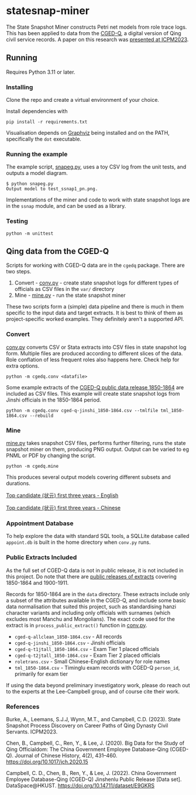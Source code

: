 # statesnap-miner

The State Snapshot Miner constructs Petri net models from role trace logs. This has been applied to data from the [CGED-Q](https://shss.hkust.edu.hk/lee-campbell-group/projects/china-government-employee-database-qing-cged-q/), a digital version of Qing civil service records. A paper on this research was [presented at ICPM2023](https://adamburkeware.net/2023/09/10/state-snap.html).

## Running

Requires Python 3.11 or later.

### Installing

Clone the repo and create a virtual environment of your choice.

Install dependencies with 

`pip install -r requirements.txt`

Visualisation depends on [Graphviz](https://graphviz.org/) being installed and on the PATH, specifically the `dot` executable.

### Running the example
The example script, [snapeg.py](snapeg.py), uses a toy CSV log from the unit tests, and outputs a model diagram.

```
$ python snapeg.py
Output model to test_ssnap1_pn.png.
```

Implementations of the miner and code to work with state snapshot logs are in the `ssnap` module, and can be used as a library.

### Testing
`python -m unittest`

## Qing data from the CGED-Q

Scripts for working with CGED-Q data are in the `cgedq` package. There are two steps.

1. Convert - [conv.py](cgedq/conv.py) - create state snapshot logs for different types of officials as CSV files in the `var/` directory
2. Mine - [mine.py](cgedq/mine.py) - run the state snapshot miner 

These two scripts form a (simple) data pipeline and there is much in them specific to the input data and target extracts. It is best to think of them as project-specific worked examples. They definitely aren't a supported API.

### Convert

[conv.py](cgedq/conv.py) converts CSV or Stata extracts into CSV files in state snapshot log form. Multiple files are produced according to different slices of the data. Role conflation of less frequent roles also happens here. Check help for extra options.

`python -m cgedq.conv <datafile>`

Some example extracts of the [CGED-Q public data release 1850-1864](https://shss.hkust.edu.hk/lee-campbell-group/2022/01/04/cged-q-jinshenlu-1850-1864-public-release-now-available/) are included as CSV files. This example will create state snapshot logs from Jinshi officials in the 1850-1864 period.

`python -m cgedq.conv cged-q-jinshi_1850-1864.csv --tmlfile tml_1850-1864.csv --rebuild`


### Mine

[mine.py](cgedq/mine.py) takes snapshot CSV files, performs further filtering, runs the state snapshot miner on them, producing PNG output. Output can be varied to eg PNML or PDF by changing the script. 

`python -m cgedq.mine`

This produces several output models covering different subsets and durations. 

[Top candidate (状元) first three years - English](images/cged-q-zyjtnalleng_n0000_ss003y_pn.png)

[Top candidate (状元) first three years - Chinese](images/cged-q-zyjtnall_n0000_ss003y_pn.png)

### Appointment Database

To help explore the data with standard SQL tools, a SQLLite database called `appoint.db` is built in the home directory when `conv.py` runs. 

### Public Extracts Included

As the full set of CGED-Q data is not in public release, it is not included in this project. Do note that there are [public releases of extracts](https://doi.org/10.14711/dataset/E9GKRS) covering 1850-1864 and 1900-1911.

Records for 1850-1864 are in the `data` directory. These extracts include only a subset of the attributes available in the CGED-Q, and include some basic data normalisation that suited this project, such as standardising hanzi character variants and including only officials with surnames (which excludes most Manchu and Mongolians). The exact code used for the extract is in `process_public_extract()` function in [conv.py](https://github.com/adamburkegh/statesnap-miner/blob/3ed73066b57c4b2399d1076951a6867bbb268aa6/cgedq/conv.py#L600).


 * `cged-q-allclean_1850-1864.csv` - All records
 * `cged-q-jinshi_1850-1864.csv` - Jinshi officials
 * `cged-q-t1jtall_1850-1864.csv` - Exam Tier 1 placed officials
 * `cged-q-t2jtall_1850-1864.csv` - Exam Tier 2 placed officials
 * `roletrans.csv` - Small Chinese-English dictionary for role names
 * `tml_1850-1864.csv` - Timinglu exam records with CGED-Q `person_id`, primarily for exam tier

If using the data beyond preliminary investigatory work, please do reach out to the experts at the Lee-Campbell group, and of course cite their work. 

### References
Burke, A., Leemans, S.J.J, Wynn, M.T., and Campbell, C.D. (2023). State Snapshot Process Discovery on Career Paths of Qing Dynasty Civil Servants. ICPM2023.

Chen, B., Campbell, C., Ren, Y., & Lee, J. (2020). Big Data for the Study of Qing Officialdom: The China Government Employee Database-Qing (CGED-Q). Journal of Chinese History, 4(2), 431–460. https://doi.org/10.1017/jch.2020.15

Campbell, C. D., Chen, B., Ren, Y., & Lee, J. (2022). China Government Employee Database-Qing (CGED-Q) Jinshenlu Public Release [Data set]. DataSpace@HKUST. https://doi.org/10.14711/dataset/E9GKRS

